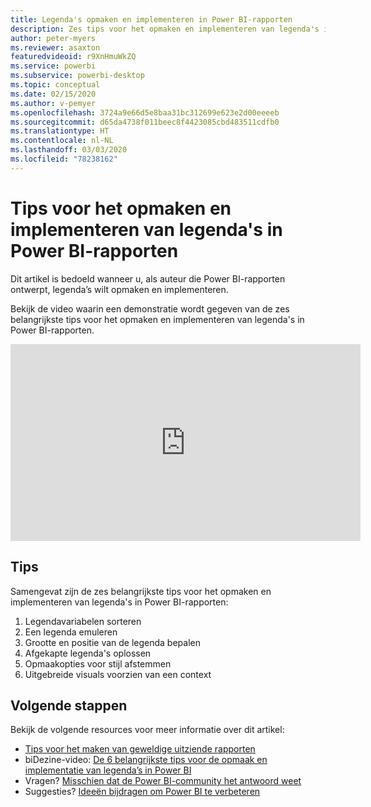 ```yaml
---
title: Legenda's opmaken en implementeren in Power BI-rapporten
description: Zes tips voor het opmaken en implementeren van legenda's in Power BI-rapportvisuals, in Power BI Desktop of de Power BI-service.
author: peter-myers
ms.reviewer: asaxton
featuredvideoid: r9XnHmuWkZQ
ms.service: powerbi
ms.subservice: powerbi-desktop
ms.topic: conceptual
ms.date: 02/15/2020
ms.author: v-pemyer
ms.openlocfilehash: 3724a9e66d5e8baa31bc312699e623e2d00eeeeb
ms.sourcegitcommit: d65da4738f011beec8f4423085cbd483511cdfb0
ms.translationtype: HT
ms.contentlocale: nl-NL
ms.lasthandoff: 03/03/2020
ms.locfileid: "78238162"
---
```

# <a name="tips-to-format-and-implement-legends-in-power-bi-reports"></a>Tips voor het opmaken en implementeren van legenda's in Power BI-rapporten

Dit artikel is bedoeld wanneer u, als auteur die Power BI-rapporten ontwerpt, legenda’s wilt opmaken en implementeren.

Bekijk de video waarin een demonstratie wordt gegeven van de zes belangrijkste tips voor het opmaken en implementeren van legenda's in Power BI-rapporten.

<iframe width="560" height="315" src="https://www.youtube.com/embed/r9XnHmuWkZQ" frameborder="0" allowfullscreen></iframe>

## <a name="tips"></a>Tips

Samengevat zijn de zes belangrijkste tips voor het opmaken en implementeren van legenda's in Power BI-rapporten:

1. Legendavariabelen sorteren
1. Een legenda emuleren
1. Grootte en positie van de legenda bepalen
1. Afgekapte legenda's oplossen
1. Opmaakopties voor stijl afstemmen
1. Uitgebreide visuals voorzien van een context

## <a name="next-steps"></a>Volgende stappen

Bekijk de volgende resources voor meer informatie over dit artikel:

- [Tips voor het maken van geweldige uitziende rapporten](../power-bi-reports-tips-and-tricks-for-creating.md)
- biDezine-video: [De 6 belangrijkste tips voor de opmaak en implementatie van legenda’s in Power BI](https://www.youtube.com/watch?v=r9XnHmuWkZQ)
- Vragen? [Misschien dat de Power BI-community het antwoord weet](https://community.powerbi.com/)
- Suggesties? [Ideeën bijdragen om Power BI te verbeteren](https://ideas.powerbi.com)
